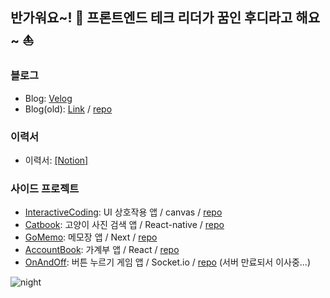 ## 반가워요~! 👋 프론트엔드 테크 리더가 꿈인 후디라고 해요~ ⛵️

### 블로그
- Blog: [Velog](https://velog.io/@goyoung2)
- Blog(old): [Link](https://imki123.github.io) /  [repo](https://github.com/imki123/imki123.github.io)

### 이력서
- 이력서: [[Notion]](https://goyoung2.notion.site/Hoodie-da631f0a1bec426ab4c36c0aa41e4b15)   

### 사이드 프로젝트
- [InteractiveCoding](https://imki123.github.io/interactive_coding): UI 상호작용 앱 / canvas / [repo](https://github.com/imki123/interactive_coding)
- [Catbook](https://imki123.github.io/catbook): 고양이 사진 검색 앱 / React-native / [repo](https://github.com/imki123/catbook)
- [GoMemo](https://imki123.github.io/go-memo-next): 메모장 앱 / Next /  [repo](https://github.com/imki123/go-memo-next)
- [AccountBook](https://imki123.github.io/account-book): 가계부 앱 / React /   [repo](https://github.com/imki123/account-book)
- [OnAndOff](https://imki123.github.io/onandoff): 버튼 누르기 게임 앱 / Socket.io /   [repo](https://github.com/imki123/onandoff) (서버 만료되서 이사중...)



![night](https://imki123.github.io/interactive_coding/images/night.jpg)
<!--
- Resume(old) : [[Link]](https://imki123.github.io/resume.pdf)
**imki123/imki123** is a ✨ _special_ ✨ repository because its `README.md` (this file) appears on your GitHub profile.

Here are some ideas to get you started:
- Looking for a nice company 🔭🤔
- 🔭 I’m currently working on ...
- 🌱 I’m currently learning ...
- 👯 I’m looking to collaborate on ...
- 🤔 I’m looking for help with ...
- 💬 Ask me about ...
- 📫 How to reach me: ...
- 😄 Pronouns: ...
- ⚡ Fun fact: ...
-->
